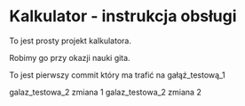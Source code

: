 # Kalkulator - instrukcja obsługi

To jest prosty projekt kalkulatora.

Robimy go przy okazji nauki gita.

To jest pierwszy commit który ma trafić na gałąź_testową_1

galaz_testowa_2 zmiana 1
galaz_testowa_2 zmiana 2
